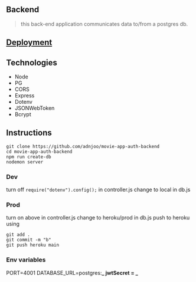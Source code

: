 ## Backend

> this back-end application communicates data to/from a postgres db.

## [Deployment](https://polar-waters-71760.herokuapp.com/)

## Technologies

* Node
* PG
* CORS
* Express 
* Dotenv
* JSONWebToken 
* Bcrypt

## Instructions

```
git clone https://github.com/adnjoo/movie-app-auth-backend
cd movie-app-auth-backend
npm run create-db
nodemon server
```

### Dev

turn off `require("dotenv").config();` in controller.js
change to local in db.js

### Prod

turn on above in controller.js
change to heroku/prod in db.js
push to heroku using

```
git add .
git commit -m "b"
git push heroku main
```

### Env variables

PORT=4001
DATABASE_URL=postgres:**_
jwtSecret = _**
